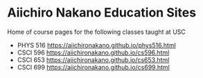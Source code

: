 # Aiichiro Nakano Education Sites

Home of course pages for the following classes taught at USC
+ PHYS 516 https://aiichironakano.github.io/phys516.html 
+ CSCI 596 https://aiichironakano.github.io/cs596.html
+ CSCI 653 https://aiichironakano.github.io/cs653.html
+ CSCI 699 https://aiichironakano.github.io/cs699.html
